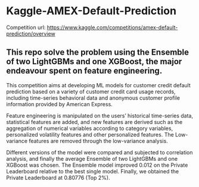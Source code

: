 # Kaggle-AMEX-Default-Prediction

Competition url: https://www.kaggle.com/competitions/amex-default-prediction/overview

## This repo solve the problem using the Ensemble of two LightGBMs and one XGBoost, the major endeavour spent on feature engineering.

This competition aims at developing ML models for customer credit default prediction based on a variety of customer credit card usage records, including time-series behavioral data and anonymous customer profile information provided by American Express.

Feature engineering is manipulated on the users’ historical time-series data, statistical features are added, and new features are derived such as the aggregation of numerical variables according to category variables, personalized volatility features and other personalized features. The Low-variance features are removed through the low-variance analysis.

Different versions of the model were compared and subjected to correlation analysis, and finally the average Ensemble of two LightGBMs and one XGBoost was chosen. The Ensemble model improved 0.012 on the Private Leaderboard relative to the best single model. Finally, we obtained the Private Leaderboard at 0.80776 (Top 2%).


